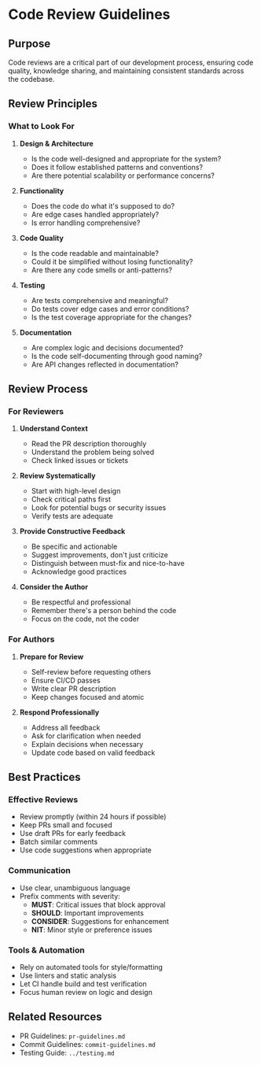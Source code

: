 # Code Review Guidelines

## Purpose

Code reviews are a critical part of our development process, ensuring code quality, knowledge sharing, and maintaining consistent standards across the codebase.

## Review Principles

### What to Look For

1. **Design & Architecture**
   - Is the code well-designed and appropriate for the system?
   - Does it follow established patterns and conventions?
   - Are there potential scalability or performance concerns?

2. **Functionality**
   - Does the code do what it's supposed to do?
   - Are edge cases handled appropriately?
   - Is error handling comprehensive?

3. **Code Quality**
   - Is the code readable and maintainable?
   - Could it be simplified without losing functionality?
   - Are there any code smells or anti-patterns?

4. **Testing**
   - Are tests comprehensive and meaningful?
   - Do tests cover edge cases and error conditions?
   - Is the test coverage appropriate for the changes?

5. **Documentation**
   - Are complex logic and decisions documented?
   - Is the code self-documenting through good naming?
   - Are API changes reflected in documentation?

## Review Process

### For Reviewers

1. **Understand Context**
   - Read the PR description thoroughly
   - Understand the problem being solved
   - Check linked issues or tickets

2. **Review Systematically**
   - Start with high-level design
   - Check critical paths first
   - Look for potential bugs or security issues
   - Verify tests are adequate

3. **Provide Constructive Feedback**
   - Be specific and actionable
   - Suggest improvements, don't just criticize
   - Distinguish between must-fix and nice-to-have
   - Acknowledge good practices

4. **Consider the Author**
   - Be respectful and professional
   - Remember there's a person behind the code
   - Focus on the code, not the coder

### For Authors

1. **Prepare for Review**
   - Self-review before requesting others
   - Ensure CI/CD passes
   - Write clear PR description
   - Keep changes focused and atomic

2. **Respond Professionally**
   - Address all feedback
   - Ask for clarification when needed
   - Explain decisions when necessary
   - Update code based on valid feedback

## Best Practices

### Effective Reviews

- Review promptly (within 24 hours if possible)
- Keep PRs small and focused
- Use draft PRs for early feedback
- Batch similar comments
- Use code suggestions when appropriate

### Communication

- Use clear, unambiguous language
- Prefix comments with severity:
  - **MUST**: Critical issues that block approval
  - **SHOULD**: Important improvements
  - **CONSIDER**: Suggestions for enhancement
  - **NIT**: Minor style or preference issues

### Tools & Automation

- Rely on automated tools for style/formatting
- Use linters and static analysis
- Let CI handle build and test verification
- Focus human review on logic and design

## Related Resources

- PR Guidelines: `pr-guidelines.md`
- Commit Guidelines: `commit-guidelines.md`
- Testing Guide: `../testing.md`